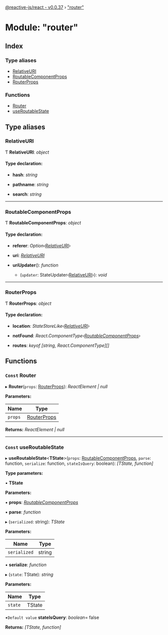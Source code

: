 [@reactive-js/react - v0.0.37](../README.md) › ["router"](_router_.md)

# Module: "router"

## Index

### Type aliases

* [RelativeURI](_router_.md#relativeuri)
* [RoutableComponentProps](_router_.md#routablecomponentprops)
* [RouterProps](_router_.md#routerprops)

### Functions

* [Router](_router_.md#const-router)
* [useRoutableState](_router_.md#const-useroutablestate)

## Type aliases

###  RelativeURI

Ƭ **RelativeURI**: *object*

#### Type declaration:

* **hash**: *string*

* **pathname**: *string*

* **search**: *string*

___

###  RoutableComponentProps

Ƭ **RoutableComponentProps**: *object*

#### Type declaration:

* **referer**: *Option‹[RelativeURI](_router_.md#relativeuri)›*

* **uri**: *[RelativeURI](_router_.md#relativeuri)*

* **uriUpdater**(): *function*

  * (`updater`: StateUpdater‹[RelativeURI](_router_.md#relativeuri)›): *void*

___

###  RouterProps

Ƭ **RouterProps**: *object*

#### Type declaration:

* **location**: *StateStoreLike‹[RelativeURI](_router_.md#relativeuri)›*

* **notFound**: *React.ComponentType‹[RoutableComponentProps](_router_.md#routablecomponentprops)›*

* **routes**: *keyof [string, React.ComponentType<RoutableComponentProps>][]*

## Functions

### `Const` Router

▸ **Router**(`props`: [RouterProps](_router_.md#routerprops)): *ReactElement | null*

**Parameters:**

Name | Type |
------ | ------ |
`props` | [RouterProps](_router_.md#routerprops) |

**Returns:** *ReactElement | null*

___

### `Const` useRoutableState

▸ **useRoutableState**<**TState**>(`props`: [RoutableComponentProps](_router_.md#routablecomponentprops), `parse`: function, `serialize`: function, `stateIsQuery`: boolean): *[TState, function]*

**Type parameters:**

▪ **TState**

**Parameters:**

▪ **props**: *[RoutableComponentProps](_router_.md#routablecomponentprops)*

▪ **parse**: *function*

▸ (`serialized`: string): *TState*

**Parameters:**

Name | Type |
------ | ------ |
`serialized` | string |

▪ **serialize**: *function*

▸ (`state`: TState): *string*

**Parameters:**

Name | Type |
------ | ------ |
`state` | TState |

▪`Default value`  **stateIsQuery**: *boolean*= false

**Returns:** *[TState, function]*
